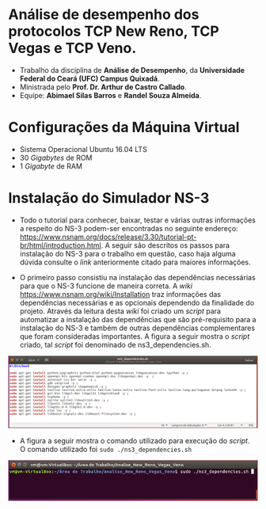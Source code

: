 # Análise de desempenho dos protocolos TCP New Reno, TCP Vegas e TCP Veno.
* Trabalho da disciplina de **Análise de Desempenho**, da **Universidade Federal do Ceará (UFC) Campus Quixadá**.
* Ministrada pelo **Prof. Dr. Arthur de Castro Callado**.
* Equipe: **Abimael Silas Barros** e **Randel Souza Almeida**.

# Configurações da Máquina Virtual
* Sistema Operacional Ubuntu 16.04 LTS
* 30 *Gigabytes* de ROM
* 1 *Gigabyte* de RAM

# Instalação do Simulador NS-3
* Todo o tutorial para conhecer, baixar, testar e várias outras informações a respeito do NS-3 podem-ser encontradas no seguinte endereço: https://www.nsnam.org/docs/release/3.30/tutorial-pt-br/html/introduction.html. A seguir são descritos os passos para instalação do NS-3 para o trabalho em questão, caso haja alguma dúvida consulte o *link* anteriormente citado para maiores informações.

* O primeiro passo consistiu na instalação das dependências necessárias para que o NS-3 funcione de maneira correta. A *wiki* https://www.nsnam.org/wiki/Installation traz informações das dependências necessárias e as opcionais dependendo da finalidade do projeto.
Através da leitura desta *wiki* foi criado um *script* para automatizar a instalação das dependências que são pré-requisito para a instalação do NS-3 e também de outras dependências complementares que foram consideradas importantes. A figura a seguir mostra o *script* criado, tal *script* foi denominado de ns3_dependencies.sh.

![code image](https://github.com/RandelSouza/Analise_New_Reno_Vegas_Veno/blob/master/img/ns3dependenciescode.png)

* A figura a seguir mostra o comando utilizado para execução do *script*. </br> O comando utilizado foi `sudo ./ns3_dependencies.sh`

![execute script](https://github.com/RandelSouza/Analise_New_Reno_Vegas_Veno/blob/master/img/ns3dependencies.png)


